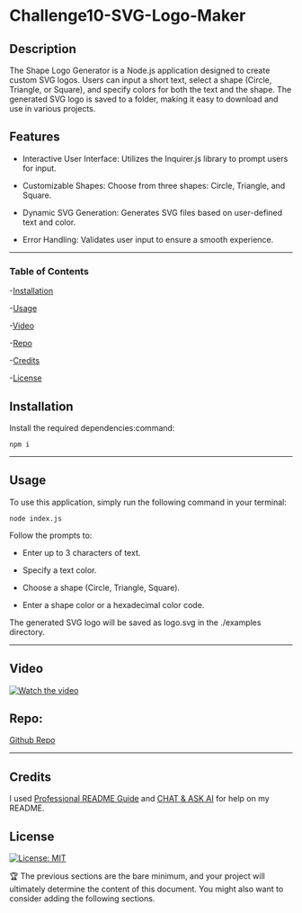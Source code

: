 # Challenge10-SVG-Logo-Maker

## Description

The Shape Logo Generator is a Node.js application designed to create custom SVG logos.
Users can input a short text, select a shape (Circle, Triangle, or Square), and specify colors for both the text and the shape.
The generated SVG logo is saved to a folder, making it easy to download and use in various projects.

## Features

- Interactive User Interface: Utilizes the Inquirer.js library to prompt users for input.

- Customizable Shapes: Choose from three shapes: Circle, Triangle, and Square.

- Dynamic SVG Generation: Generates SVG files based on user-defined text and color.

- Error Handling: Validates user input to ensure a smooth experience.

 --- 

### Table of Contents

-[Installation](#installation)

-[Usage](#usage)

-[Video](#video)

-[Repo](#repo)

-[Credits](#credits)

-[License](#license)

 
## Installation

Install the required dependencies:command:

```
npm i
```

 --- 

## Usage

To use this application, simply run the following command in your terminal:

```
node index.js
```

Follow the prompts to:

- Enter up to 3 characters of text.

- Specify a text color.

- Choose a shape (Circle, Triangle, Square).

- Enter a shape color or a hexadecimal color code.

The generated SVG logo will be saved as logo.svg in the ./examples directory.

---

## Video

[![Watch the video](https://i.sstatic.net/Vp2cE.png)](https://drive.google.com/file/d/1uLgkXjPNd0wcfzj-s_XaNC4dXksI6ZwL/view?usp=sharing)

## **Repo:**

[Github Repo](https://github.com/jjfcode/Challenge10-SVG-Logo-Maker)

---

## Credits

I used [Professional README Guide](https://coding-boot-camp.github.io/full-stack/github/professional-readme-guide) and [CHAT & ASK AI](https://askaichat.app/) for help on my README.
 
## License

[![License: MIT](https://img.shields.io/badge/License-MIT-yellow.svg)](https://opensource.org/licenses/MIT)

🏆 The previous sections are the bare minimum, and your project will ultimately determine the content of this document. You might also want to consider adding the following sections.
